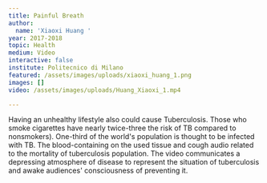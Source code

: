 ```yaml
---
title: Painful Breath
author:
  name: 'Xiaoxi Huang '
year: 2017-2018
topic: Health
medium: Video
interactive: false
institute: Politecnico di Milano
featured: /assets/images/uploads/xiaoxi_huang_1.png
images: []
video: /assets/images/uploads/Huang_Xiaoxi_1.mp4

---
```

Having an unhealthy lifestyle also could cause Tuberculosis. Those who smoke cigarettes have nearly twice-three the risk of TB compared to nonsmokers). One-third of the world's population is thought to be infected with TB. The blood-containing on the used tissue and cough audio related to the mortality of tuberculosis population. The video communicates a depressing atmosphere of disease to represent the situation of tuberculosis and awake audiences' consciousness of preventing it.
